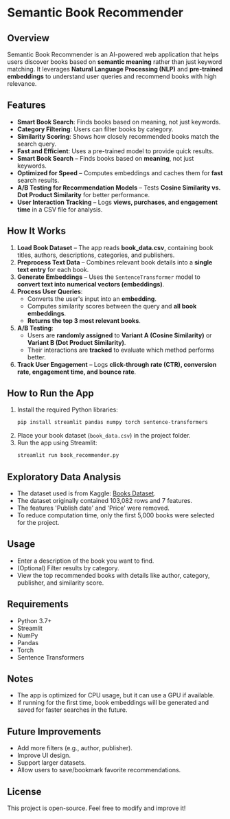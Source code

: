 # Semantic Book Recommender

## Overview
Semantic Book Recommender is an AI-powered web application that helps users discover books based on **semantic meaning** rather than just keyword matching. It leverages **Natural Language Processing (NLP)** and **pre-trained embeddings** to understand user queries and recommend books with high relevance.

## Features
- **Smart Book Search**: Finds books based on meaning, not just keywords.
- **Category Filtering**: Users can filter books by category.
- **Similarity Scoring**: Shows how closely recommended books match the search query.
- **Fast and Efficient**: Uses a pre-trained model to provide quick results.
- **Smart Book Search** – Finds books based on **meaning**, not just keywords.
-  **Optimized for Speed** – Computes embeddings and caches them for **fast** search results.
- **A/B Testing for Recommendation Models** – Tests **Cosine Similarity vs. Dot Product Similarity** for better performance.
- **User Interaction Tracking** – Logs **views, purchases, and engagement time** in a CSV file for analysis.


## How It Works
1. **Load Book Dataset** – The app reads **book_data.csv**, containing book titles, authors, descriptions, categories, and publishers.
2. **Preprocess Text Data** – Combines relevant book details into a **single text entry** for each book.
3. **Generate Embeddings** – Uses the `SentenceTransformer` model to **convert text into numerical vectors (embeddings)**.
4. **Process User Queries**:
   - Converts the user's input into an **embedding**.
   - Computes similarity scores between the query and **all book embeddings**.
   - **Returns the top 3 most relevant books**.
5. **A/B Testing**:
   - Users are **randomly assigned** to **Variant A (Cosine Similarity)** or **Variant B (Dot Product Similarity)**.
   - Their interactions are **tracked** to evaluate which method performs better.
6. **Track User Engagement** – Logs **click-through rate (CTR), conversion rate, engagement time, and bounce rate**.

## How to Run the App
1. Install the required Python libraries:
   ```bash
   pip install streamlit pandas numpy torch sentence-transformers
   ```
2. Place your book dataset (`book_data.csv`) in the project folder.
3. Run the app using Streamlit:
   ```bash
   streamlit run book_recommender.py   
   ```
## Exploratory Data Analysis
- The dataset used is from Kaggle: [Books Dataset](https://www.kaggle.com/datasets/elvinrustam/books-dataset/data).
- The dataset originally contained 103,082 rows and 7 features.
- The features 'Publish date' and 'Price' were removed.
- To reduce computation time, only the first 5,000 books were selected for the project.
  
## Usage
- Enter a description of the book you want to find.
- (Optional) Filter results by category.
- View the top recommended books with details like author, category, publisher, and similarity score.

## Requirements
- Python 3.7+
- Streamlit
- NumPy
- Pandas
- Torch
- Sentence Transformers

## Notes
- The app is optimized for CPU usage, but it can use a GPU if available.
- If running for the first time, book embeddings will be generated and saved for faster searches in the future.

## Future Improvements
- Add more filters (e.g., author, publisher).
- Improve UI design.
- Support larger datasets.
- Allow users to save/bookmark favorite recommendations.

## License
This project is open-source. Feel free to modify and improve it!


